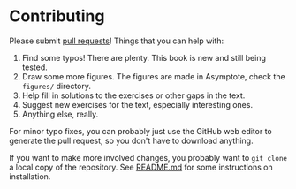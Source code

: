 # Contributing

Please submit [pull requests](https://github.com/vEnhance/1802/pulls)!
Things that you can help with:

1. Find some typos! There are plenty. This book is new and still being tested.
2. Draw some more figures. The figures are made in Asymptote, check the
   `figures/` directory.
3. Help fill in solutions to the exercises or other gaps in the text.
4. Suggest new exercises for the text, especially interesting ones.
5. Anything else, really.

For minor typo fixes, you can probably just use the GitHub web editor
to generate the pull request,
so you don't have to download anything.

If you want to make more involved changes,
you probably want to `git clone` a local copy of the repository.
See [README.md](README.md) for some instructions on installation.
